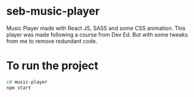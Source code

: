 # seb-music-player
Music Player made with React JS, SASS and some CSS animation. This player was made following a course from Dev Ed. But with some tweaks from me to remove redundant code.

# To run the project


```bash
cd music-player
npm start
```
 
